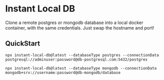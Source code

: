 # Instant Local DB


Clone a remote postgres or mongodb database into a local docker container, with the same credentials.  Just swap the hostname and port!

## QuickStart
`npx instant-local-db@latest --databaseType postgres --connectionData postgresql://adminuser:password@db-postgresql.com:5432/postgres`

`npx instant-local-db@latest --databaseType mongodb --connectionData mongodb+srv://username:password@db-mongodb/database`

